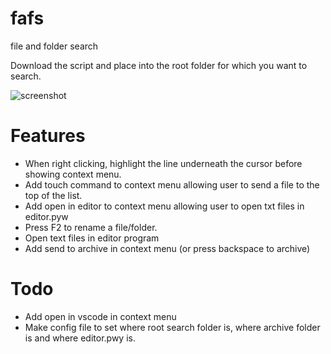 # fafs
file and folder search

Download the script and place into the root folder for which you want to search.

![screenshot](https://github.com/classicfoo/fafs/assets/20607431/fdb6034b-5db6-4c65-bccc-de4ada5453fc)

# Features
- When right clicking, highlight the line underneath the cursor before showing context menu.
- Add touch command to context menu allowing user to send a file to the top of the list.
- Add open in editor to context menu allowing user to open txt files in editor.pyw
- Press F2 to rename a file/folder.
- Open text files in editor program
- Add send to archive in context menu (or press backspace to archive)


# Todo
- Add open in vscode in context menu
- Make config file to set where root search folder is, where archive folder is and where editor.pwy is. 
